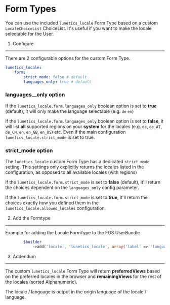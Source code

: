 Form Types
==============
You can use the included `lunetics_locale` Form Type based on a custom `LocaleChoiceList` ChoiceList. It's useful
if you want to make the locale selectable for the User.

1. Configure
------------
There are 2 configurable options for the custom Form Type.
``` yaml
lunetics_locale:
    form:
        strict_mode: false # default
        languages_only: true # default
```

### languages__only option
If the `lunetics_locale.form.languages_only` boolean option is set to **true** (default), it will only make the language selectable (e.g. `de` `en`)


If the `lunetics_locale.form.languages_only` boolean option is set to **false**, it will list **all** supported regions on your **system** for the locales (e.g. `de`, `de_AT`, `de_CH`, `en`, `en_GB`, `en_US`) etc. Even if the main configuration `lunetics_locale.strict_mode` is set to true.

### strict_mode option
The `lunetics_locale` custom Form Type has a dedicated `strict_mode` setting. This settings only explicitly returns the locales listed in the configuration, as opposed to all available locales (with regions)

If the `lunetics_locale.form.strict_mode` is set to **false** (default), it'll return the choices dependent on the `languages_only` config parameter.


If the `lunetics_locale.form.strict_mode` is set to **true**, it'll return the choices exactly how you defined them in the `lunetics_locale.allowed_locales` configuration.

2. Add the Formtype
-------------------
Example for adding the Locale FormType to the FOS UserBundle
``` php
        $builder
            ->add('locale', 'lunetics_locale', array('label' => 'language', 'translation_domain' => 'FOSUserBundle'))
```

3. Addendum
-----------
The custom `lunetics_locale` Form Type will return **preferredViews** based on the preferred locales in the browser and **remainingViews**
for the rest of the locales (sorted Alphanumeric).

The locale / language is output in the origin language of the locale / language.
